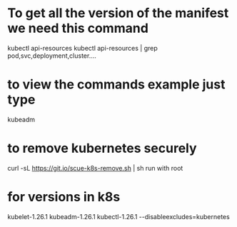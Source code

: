 # To get all the version of the manifest we need this command 
kubectl api-resources 
kubectl api-resources | grep pod,svc,deployment,cluster....

# to view the commands example just type 
kubeadm

# to remove kubernetes securely
curl -sL https://git.io/scue-k8s-remove.sh | sh
run with root
# for versions in k8s
kubelet-1.26.1 kubeadm-1.26.1 kubectl-1.26.1 --disableexcludes=kubernetes
